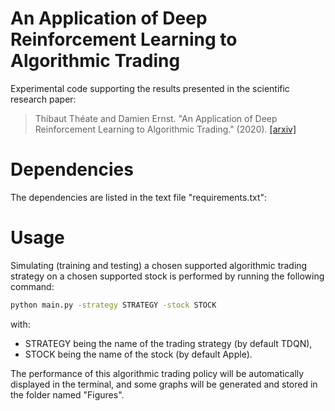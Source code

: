 # An Application of Deep Reinforcement Learning to Algorithmic Trading
Experimental code supporting the results presented in the scientific research paper:
> Thibaut Théate and Damien Ernst. "An Application of Deep Reinforcement Learning to Algorithmic Trading." (2020).
> [[arxiv]](https://arxiv.org/abs/2004.06627)


# Dependencies

The dependencies are listed in the text file "requirements.txt":

# Usage

Simulating (training and testing) a chosen supported algorithmic trading strategy on a chosen supported stock is performed by running the following command:

```bash
python main.py -strategy STRATEGY -stock STOCK
```

with:
* STRATEGY being the name of the trading strategy (by default TDQN),
* STOCK being the name of the stock (by default Apple).

The performance of this algorithmic trading policy will be automatically displayed in the terminal, and some graphs will be generated and stored in the folder named "Figures".
